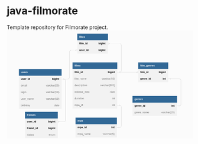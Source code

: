 # java-filmorate
Template repository for Filmorate project.
![Схема БД](https://github.com/fixercom/sql_img_schemes/raw/master/shema.png)